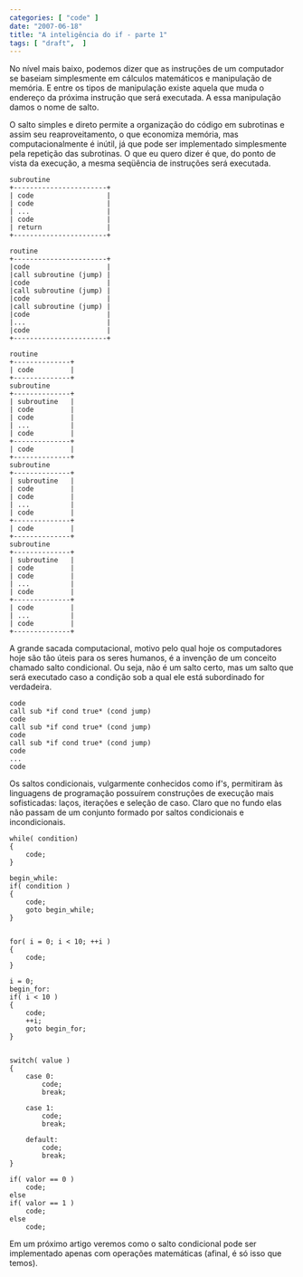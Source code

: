 ```yaml
---
categories: [ "code" ]
date: "2007-06-18"
title: "A inteligência do if - parte 1"
tags: [ "draft",  ]
---
```

No nível mais baixo, podemos dizer que as instruções de um computador se baseiam simplesmente em cálculos matemáticos e manipulação de memória. E entre os tipos de manipulação existe aquela que muda o endereço da próxima instrução que será executada. A essa manipulação damos o nome de salto.

O salto simples e direto permite a organização do código em subrotinas e assim seu reaproveitamento, o que economiza memória, mas computacionalmente é inútil, já que pode ser implementado simplesmente pela repetição das subrotinas. O que eu quero dizer é que, do ponto de vista da execução, a mesma seqüência de instruções será executada.


    subroutine                       
    +-----------------------+        
    | code                  |        
    | code                  |        
    | ...                   |        
    | code                  |        
    | return                |        
    +-----------------------+        
                                     
    routine                          
    +-----------------------+        
    |code                   |        
    |call subroutine (jump) |        
    |code                   |        
    |call subroutine (jump) |        
    |code                   |        
    |call subroutine (jump) |        
    |code                   |        
    |...                    |        
    |code                   |        
    +-----------------------+        
                        
    routine             
    +--------------+    
    | code         |    
    +--------------+    
    subroutine          
    +--------------+    
    | subroutine   |    
    | code         |    
    | code         |    
    | ...          |    
    | code         |    
    +--------------+    
    | code         |    
    +--------------+    
    subroutine      
    +--------------+
    | subroutine   |
    | code         |
    | code         |
    | ...          |
    | code         |
    +--------------+
    | code         |
    +--------------+
    subroutine      
    +--------------+
    | subroutine   |
    | code         |
    | code         |
    | ...          |
    | code         |
    +--------------+
    | code         |
    | ...          |
    | code         |
    +--------------+


A grande sacada computacional, motivo pelo qual hoje os computadores hoje são tão úteis para os seres humanos, é a invenção de um conceito chamado salto condicional. Ou seja, não é um salto certo, mas um salto que será executado caso a condição sob a qual ele está subordinado for verdadeira.

    code
    call sub *if cond true* (cond jump)
    code
    call sub *if cond true* (cond jump)
    code
    call sub *if cond true* (cond jump)
    code
    ...
    code

Os saltos condicionais, vulgarmente conhecidos como if's, permitiram às linguagens de programação possuírem construções de execução mais sofisticadas: laços, iterações e seleção de caso. Claro que no fundo elas não passam de um conjunto formado por saltos condicionais e incondicionais.

    while( condition)  
    {                 
        code;        
    }               
                   
    begin_while:
    if( condition )
    {             
        code;    
        goto begin_while;
    }                   

    
    for( i = 0; i < 10; ++i )      
    {                              
        code;                      
    }                              
                                   
    i = 0;                         
    begin_for:                     
    if( i < 10 )                   
    {                  
        code;          
        ++i;           
        goto begin_for;
    }                  


    switch( value )                
    {                              
        case 0:                    
            code;                  
            break;                 
                                   
        case 1:                    
            code;
            break;
    
        default:
            code;
            break;
    }

    if( valor == 0 ) 
        code;        
    else             
    if( valor == 1 ) 
        code;        
    else             
        code;        


Em um próximo artigo veremos como o salto condicional pode ser implementado apenas com operações matemáticas (afinal, é só isso que temos).
